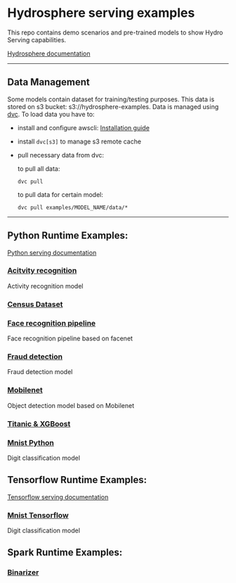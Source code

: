 # Hydrosphere serving examples
This repo contains demo scenarios and pre-trained models to show Hydro Serving capabilities.

[Hydrosphere documentation]( https://hydrosphere.io/serving-docs/latest/index.html)

-----

## Data Management
Some models contain dataset for training/testing purposes. This data is stored on s3 bucket: s3://hydrosphere-examples. 
Data is managed using [dvc](https://github.com/iterative/dvc). To load data you have to:
 - install and configure  awscli: [Installation guide](https://docs.aws.amazon.com/cli/latest/userguide/cli-chap-install.html)
 - install `dvc[s3]` to manage s3 remote cache
 - pull necessary data from dvc:
 
    to pull all data:
     ```commandline
    dvc pull
    ```
    
     to pull data for certain model:
     ```commandline
    dvc pull examples/MODEL_NAME/data/*
    ```
 

---------
## Python Runtime Examples: 
[Python serving documentation](https://hydrosphere.io/serving-docs/latest/tutorials/python.html)
###  [Acitvity recognition](examples/activity_recognition)
   Activity recognition model
   
### [Census Dataset](examples/adult)

### [Face recognition pipeline](examples/face_recognition)
   Face recognition pipeline based on facenet
   
### [Fraud detection](examples/fraud_detection)
   Fraud detection model
   
### [Mobilenet](examples/mobilenet)
   Object detection model based on Mobilenet
   
### [Titanic & XGBoost](examples/titanic_xgboost)

### [Mnist Python](examples/mnist_py)
   Digit classification model


## Tensorflow Runtime Examples:
[Tensorflow serving documentation](https://hydrosphere.io/serving-docs/latest/tutorials/tensorflow.html)
### [Mnist Tensorflow](examples/mnist_tf)
   Digit classification model
   
## Spark Runtime Examples:
### [Binarizer](examples/binarizer)

